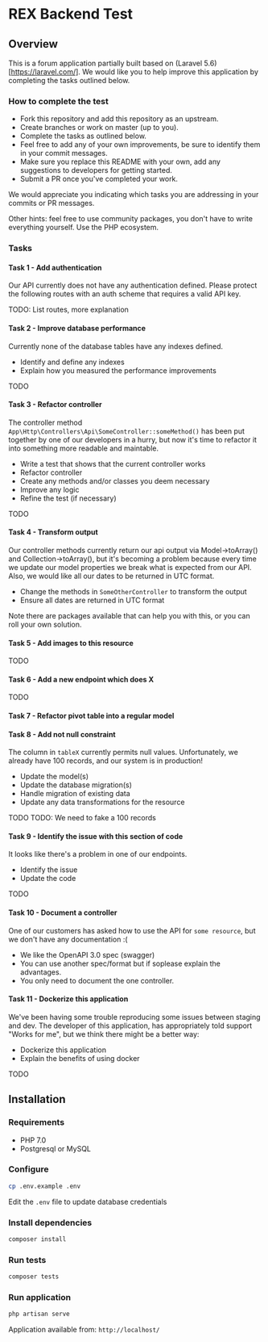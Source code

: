 # REX Backend Test

## Overview

This is a forum application partially built based on (Laravel 5.6)[https://laravel.com/].
We would like you to help improve this application by completing the tasks outlined below.

### How to complete the test

* Fork this repository and add this repository as an upstream.
* Create branches or work on master (up to you).
* Complete the tasks as outlined below.
* Feel free to add any of your own improvements, be sure to identify them in your commit messages.
* Make sure you replace this README with your own, add any suggestions to developers for getting started.
* Submit a PR once you've completed your work.

We would appreciate you indicating which tasks you are addressing in your commits or PR messages.

Other hints: feel free to use community packages, you don't have to write everything yourself. Use the PHP ecosystem.

### Tasks

#### Task 1 - Add authentication 

Our API currently does not have any authentication defined.  Please protect the following routes with an auth scheme that requires a valid API key.

TODO: List routes, more explanation

#### Task 2 - Improve database performance

Currently none of the database tables have any indexes defined. 

* Identify and define any indexes
* Explain how you measured the performance improvements

TODO

#### Task 3 - Refactor controller

The controller method `App\Http\Controllers\Api\SomeController::someMethod()` has been put together by one of our developers in a hurry, but now it's time to refactor it into something more readable and maintable.

* Write a test that shows that the current controller works
* Refactor controller
* Create any methods and/or classes you deem necessary
* Improve any logic
* Refine the test (if necessary)

TODO

#### Task 4 - Transform output

Our controller methods currently return our api output via Model->toArray() and Collection->toArray(), but it's becoming a problem because every time we update our model properties we break what is expected from our API.  Also, we would like all our dates to be returned in UTC format.

* Change the methods in `SomeOtherController` to transform the output
* Ensure all dates are returned in UTC format

Note there are packages available that can help you with this, or you can roll your own solution.

#### Task 5 - Add images to this resource

TODO


#### Task 6 - Add a new endpoint which does X

TODO

#### Task 7 - Refactor pivot table into a regular model

#### Task 8 - Add not null constraint

The column in `tableX` currently permits null values.  Unfortunately, we already have 100 records, and our system is in production!

* Update the model(s)
* Update the database migration(s)
* Handle migration of existing data
* Update any data transformations for the resource

TODO
TODO: We need to fake a 100 records

#### Task 9 -  Identify the issue with this section of code

It looks like there's a problem in one of our endpoints. 

* Identify the issue
* Update the code

TODO

#### Task 10 - Document a controller

One of our customers has asked how to use the API for `some resource`, but we don't have any documentation :(

* We like the OpenAPI 3.0 spec (swagger)
* You can use another spec/format but if soplease explain the advantages.
* You only need to document the one controller.

#### Task 11 - Dockerize this application

We've been having some trouble reproducing some issues between staging and dev.  The developer of this application, has appropriately told support "Works for me", but we think there might be a better way:

* Dockerize this application
* Explain the benefits of using docker

TODO

## Installation

### Requirements

- PHP 7.0
- Postgresql or MySQL

### Configure

```bash
cp .env.example .env
```

Edit the `.env` file to update database credentials

### Install dependencies

```bash
composer install
```

### Run tests

```bash
composer tests
```

### Run application

```bash
php artisan serve
```

Application available from: `http://localhost/`

